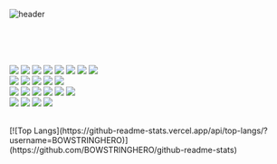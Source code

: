 <div>

![header](https://capsule-render.vercel.app/api?type=wave&color=auto&height=300&section=header&text=Focus%20On%20Your%20Target&fontSize=70)
<br/><br/><br/><br/><br/>

<img src="https://img.shields.io/badge/HTML5-E34F26"/> <img src="https://img.shields.io/badge/css3-1572B6"/>
<img src="https://img.shields.io/badge/Java-F7DF1E"/>
<img src="https://img.shields.io/badge/Python-3776AB"/>
<img src="https://img.shields.io/badge/Kotlin-7F52FF"/>
<img src="https://img.shields.io/badge/OracleDB-F80000"/> <img src="https://img.shields.io/badge/MySQL-4479A1"/> <img src="https://img.shields.io/badge/MariaDB-003545"/>
</br>
<img src="https://img.shields.io/badge/Docker-2496ED"/>
<img src="https://img.shields.io/badge/Firebase-FFCA28"/>
<img src="https://img.shields.io/badge/Spring_Boot-6DB33F"/>
<img src="https://img.shields.io/badge/Apache_Tomcat-F8DC75"/>
<img src="https://img.shields.io/badge/Anaconda-44A833"/>
</br>
<img src="https://img.shields.io/badge/Linux-FCC624"/>
<img src="https://img.shields.io/badge/Windows-0078D6"/>
<img src="https://img.shields.io/badge/iOS-000000"/>
<img src="https://img.shields.io/badge/VMware-607078"/>
<img src="https://img.shields.io/badge/CentOS-262577"/>
<img src="https://img.shields.io/badge/Ubuntu-E95420"/>
</br>
<img src="https://img.shields.io/badge/VSCode-007ACC"/>
<img src="https://img.shields.io/badge/Eclipse_IDE-2C2255"/>
<img src="https://img.shields.io/badge/IntelliJ_IDEA-000000"/>
<img src="https://img.shields.io/badge/Android_Studio-3DDC84"/>

</br>
[![Top Langs](https://github-readme-stats.vercel.app/api/top-langs/?username=BOWSTRINGHERO)](https://github.com/BOWSTRINGHERO/github-readme-stats)
</div>
